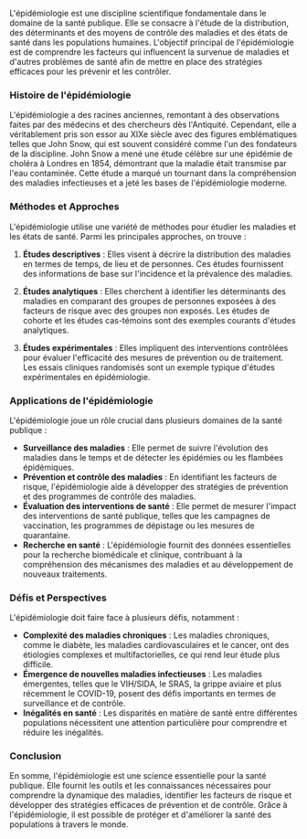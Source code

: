 L'épidémiologie est une discipline scientifique fondamentale dans le domaine de la santé publique. Elle se consacre à l'étude de la distribution, des déterminants et des moyens de contrôle des maladies et des états de santé dans les populations humaines. L'objectif principal de l'épidémiologie est de comprendre les facteurs qui influencent la survenue de maladies et d'autres problèmes de santé afin de mettre en place des stratégies efficaces pour les prévenir et les contrôler.

### Histoire de l'épidémiologie

L'épidémiologie a des racines anciennes, remontant à des observations faites par des médecins et des chercheurs dès l'Antiquité. Cependant, elle a véritablement pris son essor au XIXe siècle avec des figures emblématiques telles que John Snow, qui est souvent considéré comme l'un des fondateurs de la discipline. John Snow a mené une étude célèbre sur une épidémie de choléra à Londres en 1854, démontrant que la maladie était transmise par l'eau contaminée. Cette étude a marqué un tournant dans la compréhension des maladies infectieuses et a jeté les bases de l'épidémiologie moderne.

### Méthodes et Approches

L'épidémiologie utilise une variété de méthodes pour étudier les maladies et les états de santé. Parmi les principales approches, on trouve :

1. **Études descriptives** : Elles visent à décrire la distribution des maladies en termes de temps, de lieu et de personnes. Ces études fournissent des informations de base sur l'incidence et la prévalence des maladies.

2. **Études analytiques** : Elles cherchent à identifier les déterminants des maladies en comparant des groupes de personnes exposées à des facteurs de risque avec des groupes non exposés. Les études de cohorte et les études cas-témoins sont des exemples courants d'études analytiques.

3. **Études expérimentales** : Elles impliquent des interventions contrôlées pour évaluer l'efficacité des mesures de prévention ou de traitement. Les essais cliniques randomisés sont un exemple typique d'études expérimentales en épidémiologie.

### Applications de l'épidémiologie

L'épidémiologie joue un rôle crucial dans plusieurs domaines de la santé publique :

- **Surveillance des maladies** : Elle permet de suivre l'évolution des maladies dans le temps et de détecter les épidémies ou les flambées épidémiques.
- **Prévention et contrôle des maladies** : En identifiant les facteurs de risque, l'épidémiologie aide à développer des stratégies de prévention et des programmes de contrôle des maladies.
- **Évaluation des interventions de santé** : Elle permet de mesurer l'impact des interventions de santé publique, telles que les campagnes de vaccination, les programmes de dépistage ou les mesures de quarantaine.
- **Recherche en santé** : L'épidémiologie fournit des données essentielles pour la recherche biomédicale et clinique, contribuant à la compréhension des mécanismes des maladies et au développement de nouveaux traitements.

### Défis et Perspectives

L'épidémiologie doit faire face à plusieurs défis, notamment :

- **Complexité des maladies chroniques** : Les maladies chroniques, comme le diabète, les maladies cardiovasculaires et le cancer, ont des étiologies complexes et multifactorielles, ce qui rend leur étude plus difficile.
- **Émergence de nouvelles maladies infectieuses** : Les maladies émergentes, telles que le VIH/SIDA, le SRAS, la grippe aviaire et plus récemment le COVID-19, posent des défis importants en termes de surveillance et de contrôle.
- **Inégalités en santé** : Les disparités en matière de santé entre différentes populations nécessitent une attention particulière pour comprendre et réduire les inégalités.

### Conclusion

En somme, l'épidémiologie est une science essentielle pour la santé publique. Elle fournit les outils et les connaissances nécessaires pour comprendre la dynamique des maladies, identifier les facteurs de risque et développer des stratégies efficaces de prévention et de contrôle. Grâce à l'épidémiologie, il est possible de protéger et d'améliorer la santé des populations à travers le monde.